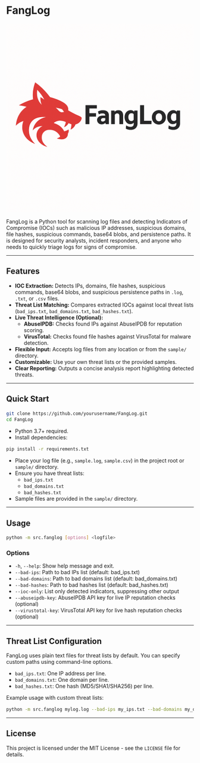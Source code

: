 # FangLog

![FangLog](media/fangloglogo.png)

FangLog is a Python tool for scanning log files and detecting Indicators of Compromise (IOCs) such as malicious IP addresses, suspicious domains, file hashes, suspicious commands, base64 blobs, and persistence paths. It is designed for security analysts, incident responders, and anyone who needs to quickly triage logs for signs of compromise.

---

## Features

- **IOC Extraction:** Detects IPs, domains, file hashes, suspicious commands, base64 blobs, and suspicious persistence paths in `.log`, `.txt`, or `.csv` files.
- **Threat List Matching:** Compares extracted IOCs against local threat lists (`bad_ips.txt`, `bad_domains.txt`, `bad_hashes.txt`).
- **Live Threat Intelligence (Optional):**
  - **AbuseIPDB:** Checks found IPs against AbuseIPDB for reputation scoring.
  - **VirusTotal:** Checks found file hashes against VirusTotal for malware detection.
- **Flexible Input:** Accepts log files from any location or from the `sample/` directory.
- **Customizable:** Use your own threat lists or the provided samples.
- **Clear Reporting:** Outputs a concise analysis report highlighting detected threats.

---

## Quick Start

```sh
git clone https://github.com/yourusername/FangLog.git
cd FangLog
```

- Python 3.7+ required.
- Install dependencies:

```sh
pip install -r requirements.txt
```

- Place your log file (e.g., `sample.log`, `sample.csv`) in the project root or `sample/` directory.
- Ensure you have threat lists:
  - `bad_ips.txt`
  - `bad_domains.txt`
  - `bad_hashes.txt`
- Sample files are provided in the `sample/` directory.

---

## Usage

```sh
python -m src.fanglog [options] <logfile>
```

### Options

- `-h`, `--help`: Show help message and exit.
- `--bad-ips`: Path to bad IPs list (default: bad_ips.txt)
- `--bad-domains`: Path to bad domains list (default: bad_domains.txt)
- `--bad-hashes`: Path to bad hashes list (default: bad_hashes.txt)
- `--ioc-only`: List only detected indicators, suppressing other output
- `--abuseipdb-key`: AbuseIPDB API key for live IP reputation checks (optional)
- `--virustotal-key`: VirusTotal API key for live hash reputation checks (optional)

---

## Threat List Configuration

FangLog uses plain text files for threat lists by default. You can specify custom paths using command-line options.

- `bad_ips.txt`: One IP address per line.
- `bad_domains.txt`: One domain per line.
- `bad_hashes.txt`: One hash (MD5/SHA1/SHA256) per line.

Example usage with custom threat lists:

```sh
python -m src.fanglog mylog.log --bad-ips my_ips.txt --bad-domains my_domains.txt --bad-hashes my_hashes.txt
```

---

## License

This project is licensed under the MIT License - see the `LICENSE` file for details.
